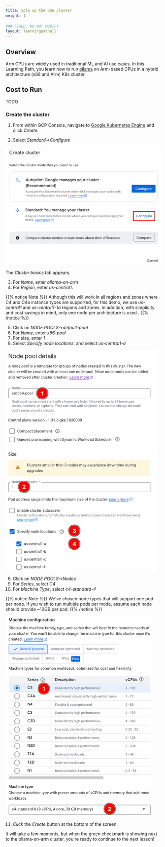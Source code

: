 ```yaml
---
title: Spin up the GKE Cluster
weight: 1

### FIXED, DO NOT MODIFY
layout: learningpathall
---
```


## Overview

Arm CPUs are widely used in traditional ML and AI use cases. In this Learning Path, you learn how to run [ollama](https://ollama.com/) on Arm-based CPUs in a hybrid architecture (x86 and Arm) K8s cluster.

## Cost to Run

TODO
 
### Create the cluster

1. From within GCP Console, navigate to [Google Kubernetes Engine](https://console.cloud.google.com/kubernetes/list/overview) and click *Create*.

2. Select *Standard*->*Configure*

![Select and Configure Cluster Type](images/select_standard.png)

The *Cluster basics* tab appears.

3. For *Name*, enter *ollama-on-arm*
4. For *Region*, enter *us-central1*.

{{% notice Note %}}
Although this will work in all regions and zones where C4 and C4a instance types are supported, for this demo, we use *us-central1* and *us-central1-1a* regions and zones.  In addition, with simplicity and cost savings in mind, only one node per architecture is used.. 
{{% /notice %}}

5. Click on *NODE POOLS*->*default-pool*
6. For *Name*, enter *x86-pool*
7. For size, enter *1*
8. Select *Specify node locations*, and select *us-central1-a*

![Configure x86 Node pool](images/x86-node-pool.png)


8. Click on *NODE POOLS*->*Nodes*
9. For *Series*, select *C4*
10. For *Machine Type*, select *c4-standard-4*

{{% notice Note %}}
We've chosen node types that will support one pod per node.  If you wish to run multiple pods per mode, assume each node should provide ~10GB per pod. 
{{% /notice %}}

![Configure x86 node type](images/configure-x86-note-type.png)

11. *Click* the *Create* button at the bottom of the screen.

It will take a few moments, but when the green checkmark is showing next to the ollama-on-arm cluster, you're ready to continue to the next lesson!


